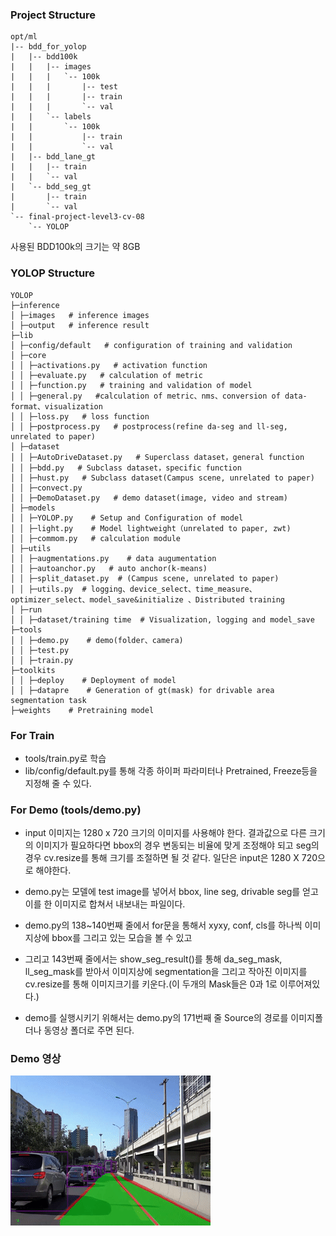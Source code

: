 ### Project Structure
```
opt/ml
|-- bdd_for_yolop
|   |-- bdd100k
|   |   |-- images
|   |   |   `-- 100k
|   |   |       |-- test
|   |   |       |-- train
|   |   |       `-- val
|   |   `-- labels
|   |       `-- 100k
|   |           |-- train
|   |           `-- val
|   |-- bdd_lane_gt
|   |   |-- train
|   |   `-- val
|   `-- bdd_seg_gt
|       |-- train
|       `-- val
`-- final-project-level3-cv-08
    `-- YOLOP
```
사용된 BDD100k의 크기는 약 8GB

### YOLOP Structure
```
YOLOP
├─inference
│ ├─images   # inference images
│ ├─output   # inference result
├─lib
│ ├─config/default   # configuration of training and validation
│ ├─core    
│ │ ├─activations.py   # activation function
│ │ ├─evaluate.py   # calculation of metric
│ │ ├─function.py   # training and validation of model
│ │ ├─general.py   #calculation of metric、nms、conversion of data-format、visualization
│ │ ├─loss.py   # loss function
│ │ ├─postprocess.py   # postprocess(refine da-seg and ll-seg, unrelated to paper)
│ ├─dataset
│ │ ├─AutoDriveDataset.py   # Superclass dataset，general function
│ │ ├─bdd.py   # Subclass dataset，specific function
│ │ ├─hust.py   # Subclass dataset(Campus scene, unrelated to paper)
│ │ ├─convect.py 
│ │ ├─DemoDataset.py   # demo dataset(image, video and stream)
│ ├─models
│ │ ├─YOLOP.py    # Setup and Configuration of model
│ │ ├─light.py    # Model lightweight（unrelated to paper, zwt)
│ │ ├─commom.py   # calculation module
│ ├─utils
│ │ ├─augmentations.py    # data augumentation
│ │ ├─autoanchor.py   # auto anchor(k-means)
│ │ ├─split_dataset.py  # (Campus scene, unrelated to paper)
│ │ ├─utils.py  # logging、device_select、time_measure、optimizer_select、model_save&initialize 、Distributed training
│ ├─run
│ │ ├─dataset/training time  # Visualization, logging and model_save
├─tools
│ │ ├─demo.py    # demo(folder、camera)
│ │ ├─test.py    
│ │ ├─train.py    
├─toolkits
│ │ ├─deploy    # Deployment of model
│ │ ├─datapre    # Generation of gt(mask) for drivable area segmentation task
├─weights    # Pretraining model
```
### For Train
* tools/train.py로 학습
* lib/config/default.py를 통해 각종 하이퍼 파라미터나 Pretrained, Freeze등을 지정해 줄 수 있다.


### For Demo (tools/demo.py)
* input 이미지는 1280 x 720 크기의 이미지를 사용해야 한다. 결과값으로 다른 크기의 이미지가 필요하다면 bbox의 경우 변동되는 비율에 맞게 조정해야 되고 seg의 경우 cv.resize를 통해 크기를 조절하면 될 것 같다. 일단은 input은 1280 X 720으로 해야한다.
* demo.py는 모델에 test image를 넣어서 bbox, line seg, drivable seg를 얻고 이를 한 이미지로 합쳐서 내보내는 파일이다.
* demo.py의 138~140번째 줄에서 for문을 통해서 xyxy, conf, cls를 하나씩 이미지상에 bbox를 그리고 있는 모습을 볼 수 있고
* 그리고 143번째 줄에서는 show_seg_result()를 통해 da_seg_mask, ll_seg_mask를 받아서 이미지상에 segmentation을 그리고 작아진 이미지를 cv.resize를 통해 이미지크기를 키운다.(이 두개의 Mask들은 0과 1로 이루어져있다.)

* demo를 실행시키기 위해서는 demo.py의 171번째 줄 Source의 경로를 이미지폴더나 동영상 폴더로 주면 된다.

### Demo 영상
![Demo](pictures/output1.gif)
